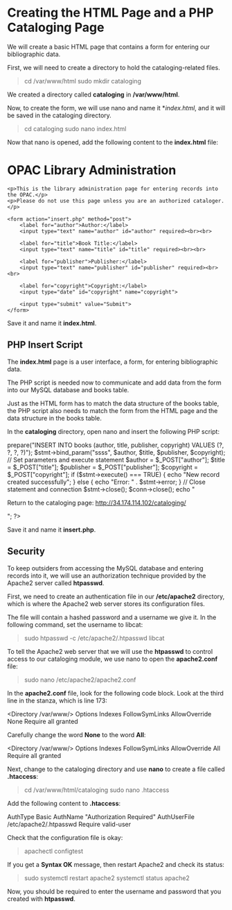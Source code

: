 # Creating the HTML Page and a PHP Cataloging Page

We will create a basic HTML page that contains a form for entering our bibliographic data.

First, we will need to create a directory to hold the cataloging-related files. 

>cd /var/www/html
>sudo mkdir cataloging

We created a directory called **cataloging** in **/var/www/html**.

Now, to create the form, we will use nano and name it **index.html*, and it will be saved in the cataloging directory.

>cd cataloging
>sudo nano index.html

Now that nano is opened, add the following content to the **index.html** file:

<!DOCTYPE html>
<html>
<head>
    <title>Enter Records</title>
</head>
<body>
    <h1>OPAC Library Administration</h1>

    <p>This is the library administration page for entering records into the OPAC.</p>
    <p>Please do not use this page unless you are an authorized cataloger.</p>

    <form action="insert.php" method="post">
        <label for="author">Author:</label>
        <input type="text" name="author" id="author" required><br><br>

        <label for="title">Book Title:</label>
        <input type="text" name="title" id="title" required><br><br>

        <label for="publisher">Publisher:</label>
        <input type="text" name="publisher" id="publisher" required><br><br>

        <label for="copyright">Copyright:</label>
        <input type="date" id="copyright" name="copyright">

        <input type="submit" value="Submit">
    </form>
</body>
</html>

Save it and name it **index.html**.

## PHP Insert Script

The **index.html** page is a user interface, a form, for entering bibliographic data. 

The PHP script is needed now to communicate and add data from the form into our MySQL database and books table.

Just as the HTML form has to match the data structure of the books table, the PHP script also needs to match the form from the HTML page and the data structure in the books table.

In the **cataloging** directory, open nano and insert the following PHP script:

<?php

// Load MySQL credentials
require_once '../login.php';

// Establish connection
$conn = mysqli_connect($db_hostname, $db_username, $db_password) or
  die("Unable to connect");

// Open database
mysqli_select_db($conn, $db_database) or
  die("Could not open database '$db_database'");

// Prepare and bind SQL statement
$stmt = $conn->prepare("INSERT INTO books (author, title, publisher, copyright) VALUES (?, ?, ?, ?)");
$stmt->bind_param("ssss", $author, $title, $publisher, $copyright);

// Set parameters and execute statement
$author = $_POST["author"];
$title = $_POST["title"];
$publisher = $_POST["publisher"];
$copyright = $_POST["copyright"];

if ($stmt->execute() === TRUE) {
    echo "New record created successfully";
} else {
    echo "Error: " . $stmt->error;
}

// Close statement and connection
$stmt->close();
$conn->close();

echo "<p>Return to the cataloging page: <a href='http://34.174.114.102/cataloging/'>http://34.174.114.102/cataloging/</a></p>";
?>

Save it and name it **insert.php**.

## Security

To keep outsiders from accessing the MySQL database and entering records into it, we will use an authorization technique provided by the Apache2 server called **htpasswd**.

First, we need to create an authentication file in our **/etc/apache2** directory, which is where the Apache2 web server stores its configuration files.

The file will contain a hashed password and a username we give it. In the following command, set the username to libcat:

>sudo htpasswd -c /etc/apache2/.htpasswd libcat

To tell the Apache2 web server that we will use the **htpasswd** to control access to our cataloging module, we use nano to open the **apache2.conf** file:

>sudo nano /etc/apache2/apache2.conf

In the **apache2.conf** file, look for the following code block. Look at the third line in the stanza, which is line 173:

<Directory /var/www/>
  Options Indexes FollowSymLinks
  AllowOverride None
  Require all granted
</Directory>

Carefully change the word **None** to the word **All**:

<Directory /var/www/>
  Options Indexes FollowSymLinks
  AllowOverride All
  Require all granted
</Directory>

Next, change to the cataloging directory and use **nano** to create a file called **.htaccess**:

>cd /var/www/html/cataloging
>sudo nano .htaccess

Add the following content to **.htaccess**:

AuthType Basic
AuthName "Authorization Required"
AuthUserFile /etc/apache2/.htpasswd
Require valid-user

Check that the configuration file is okay:

>apachectl configtest

If you get a **Syntax OK** message, then restart Apache2 and check its status:

>sudo systemctl restart apache2
>systemctl status apache2

Now, you should be required to enter the username and password that you created with **htpasswd**.
